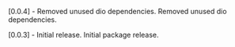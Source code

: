 [0.0.4] - Removed unused dio dependencies.
Removed unused dio dependencies.

[0.0.3] - Initial release.
Initial package release.
